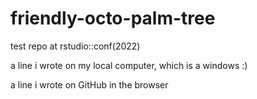 # friendly-octo-palm-tree
test repo at rstudio::conf(2022)

a line i wrote on my local computer, which is a windows :)

a line i wrote on GitHub in the browser
